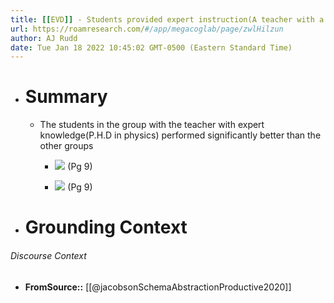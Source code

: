 ```yaml
---
title: [[EVD]] - Students provided expert instruction(A teacher with a P.H.D in physics) performed as well as groups given the same instruction by a different teacher and provided analogical instruction - [[@jacobsonSchemaAbstractionProductive2020]]
url: https://roamresearch.com/#/app/megacoglab/page/zwlHilzun
author: AJ Rudd
date: Tue Jan 18 2022 10:45:02 GMT-0500 (Eastern Standard Time)
---
```


- # Summary

    - The students in the group with the teacher with expert knowledge(P.H.D in physics) performed significantly better than the other groups

        - ![](https://firebasestorage.googleapis.com/v0/b/firescript-577a2.appspot.com/o/imgs%2Fapp%2Fmegacoglab%2Fgw2IrXv-W2.png?alt=media&token=46bd588f-f550-4ac3-9f6e-454ac92a7b39) (Pg 9)

        - ![](https://firebasestorage.googleapis.com/v0/b/firescript-577a2.appspot.com/o/imgs%2Fapp%2Fmegacoglab%2FMcHd7BJpwK.png?alt=media&token=51ca1b24-5515-4315-9af8-24afe3aebd14) (Pg 9)
- # Grounding Context

###### Discourse Context

- **FromSource::** [[@jacobsonSchemaAbstractionProductive2020]]
